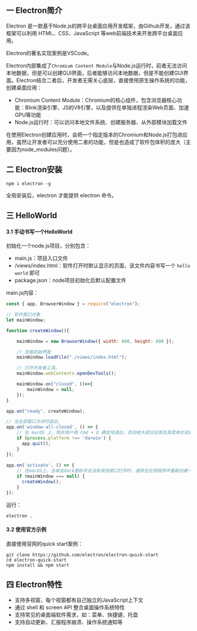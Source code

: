 ## 一 Electron简介

Electron 是一款基于Node.js的跨平台桌面应用开发框架，由Github开发，通过该框架可以利用 HTML、CSS、JavaScript 等web前端技术来开发跨平台桌面应用。   

Electron的著名实现案例是VSCode。  

Electron内部集成了`Chromium Content Module`与Node.js运行时，前者无法访问本地数据，但是可以创建GUI界面，后者能够访问本地数据，但是不能创建GUI界面。Electron结合二者后，开发者无需关心底层，直接使用原生操作系统的功能，创建桌面应用：
- Chromium Content Module：Chromium的核心组件，包含浏览器核心功能：Blink渲染引擎、JS的V8引擎，以及提供在单独进程渲染Web页面、加速GPU等功能
- Node.js运行时：可以访问本地文件系统、创建服务器、从外部模块加载文件 

在使用Electron创建应用时，会把一个指定版本的Chromium和Node.js打包进应用，虽然让开发者可以充分使用二者的功能，但是也造成了软件包体积的庞大（主要因为node_modules问题）。

## 二 Electron安装

```
npm i electron -g
```
全局安装后，electron 才能提供 electron 命令。   

## 三 HelloWorld

#### 3.1 手动书写一个HelloWorld

初始化一个node.js项目，分别包含：
- main.js：项目入口文件
- /views/index.html：软件打开时默认显示的页面，该文件内容书写一个 `hello world` 即可
- package.json：node项目初始化后默认配置文件

main.js内容：
```js
const { app, BrowserWindow } = require("electron");

// 软件窗口对象
let mainWindow;

function createWindow(){

    mainWindow = new BrowserWindow({ width: 800, height: 600 });

    // 加载初始界面
    mainWindow.loadFile("./views/index.html");

    // 打开开发者工具。
    mainWindow.webContents.openDevTools();

    mainWindow.on("closed", ()=>{
        mainWindow = null;
    });
}

app.on("ready", createWindow);

// 当全部窗口关闭时退出。
app.on('window-all-closed', () => {
    // 在 macOS 上，除非用户用 Cmd + Q 确定地退出，否则绝大部分应用及其菜单栏会保持激活。
    if (process.platform !== 'darwin') {
      app.quit();
    }
});
  
app.on('activate', () => {
    // 在macOS上，当单击dock图标并且没有其他窗口打开时，通常在应用程序中重新创建一个窗口。 
    if (mainWindow === null) {
      createWindow();
    }
});
```

运行：
```
electron .
```

#### 3.2 使用官方示例

直接使用官网的quick start案例：
```
git clone https://github.com/electron/electron-quick-start
cd electron-quick-start
npm install && npm start
```

## 四 Electron特性

- 支持多视窗，每个视窗都有自己独立的JavaScript上下文
- 通过 shell 和 screen API 整合桌面操作系统特性
- 支持常见的桌面端软件需求，如：菜单、快捷键、托盘
- 支持自动更新、汇报程序崩溃、操作系统通知等